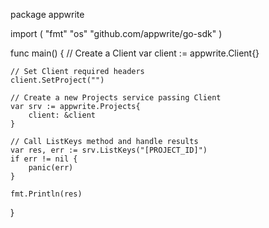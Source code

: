 package appwrite

import (
    "fmt"
    "os"
    "github.com/appwrite/go-sdk"
)

func main() {
    // Create a Client
    var client := appwrite.Client{}

    // Set Client required headers
    client.SetProject("")

    // Create a new Projects service passing Client
    var srv := appwrite.Projects{
        client: &client
    }

    // Call ListKeys method and handle results
    var res, err := srv.ListKeys("[PROJECT_ID]")
    if err != nil {
        panic(err)
    }

    fmt.Println(res)
}